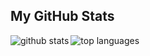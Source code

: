 ## My GitHub Stats

<img align="left" alt="github stats" src="https://github-readme-stats.vercel.app/api?username=nicklasdeve&count_private=true&include_all_commits=true&show_icons=true&theme=algolia" />
  <img align="left" alt="top languages" src="https://github-readme-stats.vercel.app/api/top-langs/?username=nicklasdev&layout=compact&theme=algolia" />
</a>

